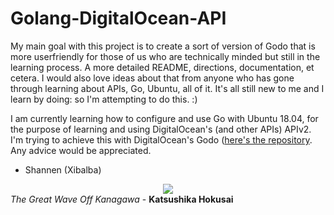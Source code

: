 # Golang-DigitalOcean-API

  My main goal with this project is to create a sort of version of Godo that is more userfriendly for those of us who are technically minded but still in the learning process. A more detailed README, directions, documentation, et cetera. I would also love ideas about that from anyone who has gone through learning about APIs, Go, Ubuntu, all of it. It's all still new to me and I learn by doing: so I'm attempting to do this. :)

  I am currently learning how to configure and use Go with Ubuntu 18.04, for the purpose of learning and using DigitalOcean's (and other APIs) APIv2.  I'm trying to achieve this with DigitalOcean's Godo (<a href="http://www.github.com/digitalocean/godo">here's the repository</a>. Any advice would be appreciated.
 
  
  - Shannen (Xibalba)
  
  <center><img src="restingtsunami.tk/23/img/the-great-wave.png"></center>
  <i>The Great Wave Off Kanagawa</i> - <b>Katsushika Hokusai</b>
